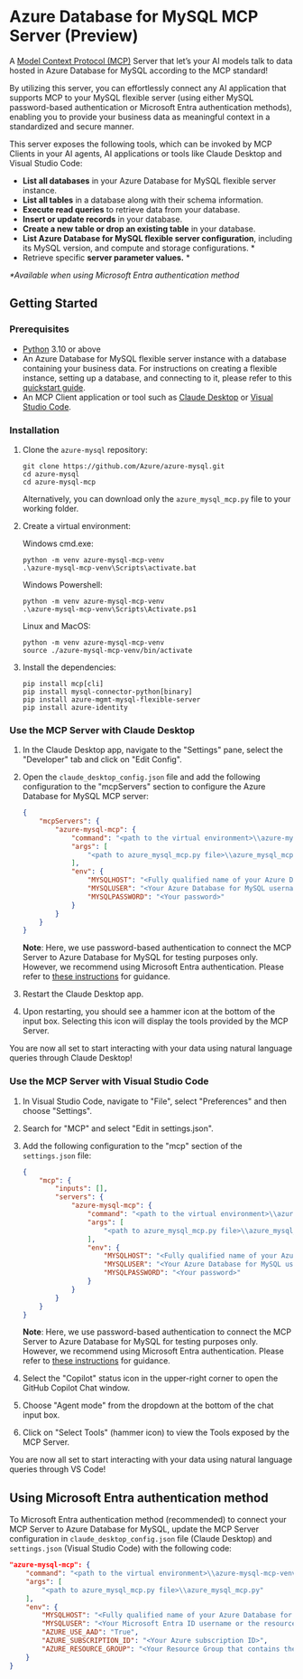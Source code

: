 # Azure Database for MySQL MCP Server (Preview)

A [Model Context Protocol (MCP)](https://modelcontextprotocol.io/introduction) Server that let’s your AI models talk to data hosted in Azure Database for MySQL according to the MCP standard! 

By utilizing this server, you can effortlessly connect any AI application that supports MCP to your MySQL flexible server (using either MySQL password-based authentication or Microsoft Entra authentication methods), enabling you to provide your business data as meaningful context in a standardized and secure manner.

This server exposes the following tools, which can be invoked by MCP Clients in your AI agents, AI applications or tools like Claude Desktop and Visual Studio Code:

- **List all databases** in your Azure Database for MySQL flexible server instance.
- **List all tables** in a database along with their schema information.
- **Execute read queries** to retrieve data from your database.
- **Insert or update records** in your database.
- **Create a new table or drop an existing table** in your database.
- **List Azure Database for MySQL flexible server configuration**, including its MySQL version, and compute and storage configurations. *
- Retrieve specific **server parameter values.** *
  
_*Available when using Microsoft Entra authentication method_

## Getting Started

### Prerequisites

- [Python](https://www.python.org/downloads/) 3.10 or above
- An Azure Database for MySQL flexible server instance with a database containing your business data. For instructions on creating a flexible instance, setting up a database, and connecting to it, please refer to this [quickstart guide](https://learn.microsoft.com/en-us/azure/mysql/flexible-server/quickstart-create-server-portal).
- An MCP Client application or tool such as [Claude Desktop](https://claude.ai/download) or [Visual Studio Code](https://code.visualstudio.com/download).

### Installation

1. Clone the `azure-mysql` repository:

    ```
    git clone https://github.com/Azure/azure-mysql.git
    cd azure-mysql
    cd azure-mysql-mcp
    ```

    Alternatively, you can download only the `azure_mysql_mcp.py` file to your working folder.

2.	Create a virtual environment:

    Windows cmd.exe:
  	```
    python -m venv azure-mysql-mcp-venv
    .\azure-mysql-mcp-venv\Scripts\activate.bat
    ```
    Windows Powershell:
  	```
    python -m venv azure-mysql-mcp-venv
    .\azure-mysql-mcp-venv\Scripts\Activate.ps1
    ```
    Linux and MacOS:
  	```
    python -m venv azure-mysql-mcp-venv
    source ./azure-mysql-mcp-venv/bin/activate 
    ```

4. Install the dependencies:

    ```
    pip install mcp[cli]
    pip install mysql-connector-python[binary]
    pip install azure-mgmt-mysql-flexible-server
    pip install azure-identity
    ```


### Use the MCP Server with Claude Desktop

1. In the Claude Desktop app, navigate to the "Settings" pane, select the "Developer" tab and click on "Edit Config".
2. Open the `claude_desktop_config.json` file and add the following configuration to the "mcpServers" section to configure the Azure Database for MySQL MCP server:

    ```json
    {
        "mcpServers": {
            "azure-mysql-mcp": {
                "command": "<path to the virtual environment>\\azure-mysql-mcp-venv\\Scripts\\python",
                "args": [
                    "<path to azure_mysql_mcp.py file>\\azure_mysql_mcp.py"
                ],
                "env": {
                    "MYSQLHOST": "<Fully qualified name of your Azure Database for MySQL instance>",
                    "MYSQLUSER": "<Your Azure Database for MySQL username>",
                    "MYSQLPASSWORD": "<Your password>"
                }
            }        
        }
    }
    ```
    **Note**: Here, we use password-based authentication to connect the MCP Server to Azure Database for MySQL for testing purposes only. However, we recommend using Microsoft Entra authentication. Please refer to [these instructions](#using-microsoft-entra-authentication-method) for guidance.
3. Restart the Claude Desktop app.
4. Upon restarting, you should see a hammer icon at the bottom of the input box. Selecting this icon will display the tools provided by the MCP Server.

You are now all set to start interacting with your data using natural language queries through Claude Desktop!

### Use the MCP Server with Visual Studio Code

1. In Visual Studio Code, navigate to "File", select "Preferences" and then choose "Settings".
2. Search for "MCP" and select "Edit in settings.json".
3. Add the following configuration to the "mcp" section of the `settings.json` file:

    ```JSON
    {
        "mcp": {
            "inputs": [],
            "servers": {
                "azure-mysql-mcp": {
                    "command": "<path to the virtual environment>\\azure-mysql-mcp-venv\\Scripts\\python",
                    "args": [
                        "<path to azure_mysql_mcp.py file>\\azure_mysql_mcp.py"
                    ],
                    "env": {
                        "MYSQLHOST": "<Fully qualified name of your Azure Database for MySQL instance>",
                        "MYSQLUSER": "<Your Azure Database for MySQL username>",
                        "MYSQLPASSWORD": "<Your password>"
                    }
                }
            }
        }
    }
    ```
    **Note**: Here, we use password-based authentication to connect the MCP Server to Azure Database for MySQL for testing purposes only. However, we recommend using Microsoft Entra authentication. Please refer to [these instructions](#using-microsoft-entra-authentication-method) for guidance.
4. Select the "Copilot" status icon in the upper-right corner to open the GitHub Copilot Chat window. 
5. Choose "Agent mode" from the dropdown at the bottom of the chat input box.
5. Click on "Select Tools" (hammer icon) to view the Tools exposed by the MCP Server.

You are now all set to start interacting with your data using natural language queries through VS Code!

## Using Microsoft Entra authentication method

To Microsoft Entra authentication method (recommended) to connect your MCP Server to Azure Database for MySQL, update the MCP Server configuration in `claude_desktop_config.json` file \(Claude Desktop\) and `settings.json` \(Visual Studio Code\) with the following code:

```json
"azure-mysql-mcp": {
    "command": "<path to the virtual environment>\\azure-mysql-mcp-venv\\Scripts\\python",
    "args": [
        "<path to azure_mysql_mcp.py file>\\azure_mysql_mcp.py"
    ],
    "env": {
        "MYSQLHOST": "<Fully qualified name of your Azure Database for MySQL instance>",
        "MYSQLUSER": "<Your Microsoft Entra ID username or the resource name of your Azure resource with a system-assigned identity or the identity name>",
        "AZURE_USE_AAD": "True",
        "AZURE_SUBSCRIPTION_ID": "<Your Azure subscription ID>",
        "AZURE_RESOURCE_GROUP": "<Your Resource Group that contains the Azure Database for MySQL instance>"
    }
}
```